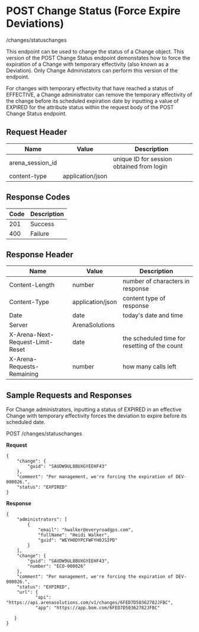 # POST Change Status (Force Expire Deviations)
/changes/statuschanges

This endpoint can be used  to change the status of a Change object. This version of the POST Change Status endpoint demonstates how to force the expiration of a Change with temporary effectivity \(also known as a Deviation\). Only Change Administators can perform this version of the endpoint. 

For changes with temporary effectivity that have reached a status of  EFFECTIVE, a Change administrator can remove the temporary effectivity of the change before its scheduled expiration date by inputting a value of EXPIRED for the attribute status within the request body of the POST Change Status endpoint.

## Request Header

| Name  | Value  | Description  |
|  --- |  --- |  --- | 
| arena_session_id  |   | unique ID for session obtained from login  |
| content-type  | application/json  |   |

## Response Codes

| Code  | Description  |
|  --- |  --- | 
| 201  | Success  |
| 400  | Failure  |

## Response Header

| Name  | Value  | Description  |
|  --- |  --- |  --- | 
| Content-Length  | number  | number of characters in response  |
| Content-Type  | application/json  | content type of response  |
| Date  | date  | today's date and time  |
| Server  | ArenaSolutions  |   |
| X-Arena-Next-Request-Limit-Reset   | date  | the scheduled time for resetting of the count  |
| X-Arena-Requests-Remaining   | number  | how many calls left  |

## Sample Requests and Responses
For Change administrators, inputting a status of EXPIRED in an effective Change with temporary effectivity forces the deviation to expire before its scheduled date.

POST /changes/statuschanges

**Request** 

```
{
    "change": {
        "guid": "SAUDW9UL8BUXGYEEHF43"
    },
    "comment": "Per management, we're forcing the expiration of DEV-000026.",
    "status": "EXPIRED"
}
```
**Response** 

```
{
    "administrators": [
        {
            "email": "hwalker@everyroadgps.com",
            "fullName": "Heidi Walker",
            "guid": "WEYH0DYPCFWFYH0JSIPD"
        }
    ],
    "change": {
        "guid": "SAUDW9UL8BUXGYEEHF43",
        "number": "ECO-000026"
    },
    "comment": "Per management, we're forcing the expiration of DEV-000026.",
    "status": "EXPIRED",
    "url": {
           "api": "https://api.arenasolutions.com/v1/changes/6FED7D50362782JFBC",
           "app": "https://app.bom.com/6FED7D50362782JFBC"

   }
}
```
